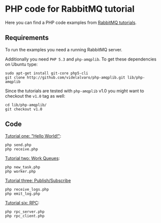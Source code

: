 # PHP code for RabbitMQ tutorial #

Here you can find a PHP code examples from [RabbitMQ
tutorials](http://www.rabbitmq.com/getstarted.html).


## Requirements ##

To run the examples you need a running RabbitMQ server.

Additionally you need `PHP 5.3` and `php-amqplib`. To get these
dependencies on Ubuntu type:

    sudo apt-get install git-core php5-cli
    git clone http://github.com/videlalvaro/php-amqplib.git lib/php-amqplib

Since the tutorials are tested with `php-amqplib` v1.0 you might want to checkout the `v1.0` tag as well:

    cd lib/php-amqplib/
    git checkout v1.0

## Code

[Tutorial one: "Hello World!"](http://www.rabbitmq.com/tutorial-one-python.html):

    php send.php
    php receive.php


[Tutorial two: Work Queues](http://www.rabbitmq.com/tutorial-two-python.html):

    php new_task.php
    php worker.php


[Tutorial three: Publish/Subscribe](http://www.rabbitmq.com/tutorial-three-python.html)

    php receive_logs.php
    php emit_log.php

[Tutorial six: RPC](http://www.rabbitmq.com/tutorial-six-python.html):

    php rpc_server.php
    php rpc_client.php
